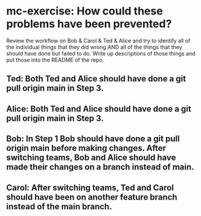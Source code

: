 # mc-exercise: How could these problems have been prevented?

Review the workflow on Bob & Carol & Ted & Alice and try to identify all of the individual things that they did wrong AND all of the things that they should have done but failed to do. Write up descriptions of those things and put those into the README of the repo.

## Ted: Both Ted and Alice should have done a git pull origin main in Step 3.

## Alice: Both Ted and Alice should have done a git pull origin main in Step 3.

## Bob: In Step 1 Bob should have done a git pull origin main before making changes. After switching teams, Bob and Alice should have made their changes on a branch instead of main.

## Carol: After switching teams, Ted and Carol should have been on another feature branch instead of the main branch.
